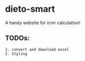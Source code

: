 # dieto-smart
 A handy website for icmr calculation!


## TODOs:
    1. convert and download excel
    2. Styling